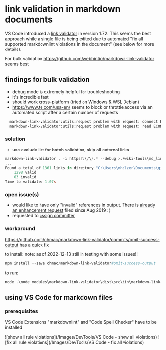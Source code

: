# link validation in markdown documents

VS Code introduced a [link validator](https://code.visualstudio.com/Docs/languages/markdown) in version 1.72. This seems the best approach while a single file is being edited due to automated "fix all supported markdownlint violations in the document" (see below for more details).

For bulk validation <https://github.com/webhintio/markdown-link-validator> seems best

## findings for bulk validation

- debug mode is extremely helpful for troubleshooting
- it's incredible fast
- should work cross-platform (tried on Windows & WSL Debian)
- <https://www.te.com/usa-en/> seems to block or throttle access via an automated script after a certain number of requests

```bash
  markdown-link-validator:utils:request problem with request: connect ETIMEDOUT 2a01:4f8:221:3b0a:1000:0:19:200:443 - https://www.lammertbies.nl/comm/cable/RS-232.html +21s
  markdown-link-validator:utils:request problem with request: read ECONNRESET - https://www.te.com/usa-en/product-4-1437290-1.html +1m
```

### solution

- use exclude list for batch validation, skip all external links

```powershell
markdown-link-validator . -i https?:\/\/.* --debug >.\wiki-tools\md_link_validation.log
...
Found a total of 1361 links in directory "C:\Users\mholzer\Documents\git\rusefi_documentation":
    1298 valid
    63 invalid
Time to validate: 1.07s
```

### open issue(s)

- would like to have only "invalid" references in output. There is [already an enhancement request](https://github.com/webhintio/markdown-link-validator/issues/6) filed since Aug 2019 :(
- requested to [assign committer](https://github.com/webhintio/hint/issues/5382)

### workaround

<https://github.com/chmac/markdown-link-validator/commits/omit-success-output> has a quick fix

to install:
note: as of 2022-12-13 still in testing with some issues!!

```powershell
npm install --save chmac/markdown-link-validator#omit-success-output
```

to run:

```powershell
node .\node_modules\markdown-link-validator\dist\src\bin\markdown-link-validator.js . -i https?:\/\/.* --debug
```

## using VS Code for markdown files

### prerequisites

VS Code Extensions "markdownlint" and "Code Spell Checker" have to be installed

![show all rule violations](/Images/DevTools/VS Code - show all violations)
![fix all rule violations](/Images/DevTools/VS Code - fix all violations)
